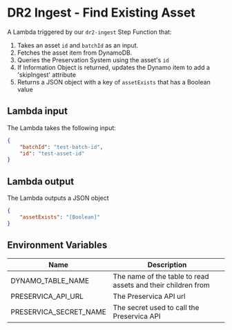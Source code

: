 # DR2 Ingest - Find Existing Asset

A Lambda triggered by our `dr2-ingest` Step Function that:

1. Takes an asset `id` and `batchId` as an input.
1. Fetches the asset item from DynamoDB.
1. Queries the Preservation System using the asset's `id`
1. If Information Object is returned, updates the Dynamo item to add a 'skipIngest' attribute
1. Returns a JSON object with a key of `assetExists` that has a Boolean value

## Lambda input

The Lambda takes the following input:

```json
{
	"batchId": "test-batch-id",
	"id": "test-asset-id"
}
```

## Lambda output

The Lambda outputs a JSON object

```json
{
	"assetExists": "[Boolean]"
}
```

## Environment Variables

| Name                   | Description                                                  |
| ---------------------- | ------------------------------------------------------------ |
| DYNAMO_TABLE_NAME      | The name of the table to read assets and their children from |
| PRESERVICA_API_URL     | The Preservica API url                                       |
| PRESERVICA_SECRET_NAME | The secret used to call the Preservica API                   |
